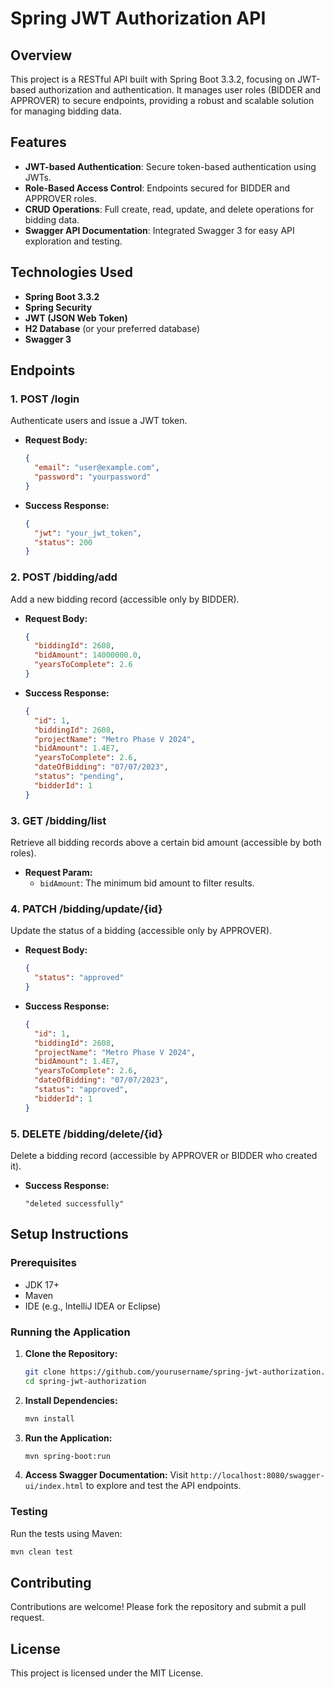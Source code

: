 
# Spring JWT Authorization API

## Overview
This project is a RESTful API built with Spring Boot 3.3.2, focusing on JWT-based authorization and authentication. It manages user roles (BIDDER and APPROVER) to secure endpoints, providing a robust and scalable solution for managing bidding data.

## Features
- **JWT-based Authentication**: Secure token-based authentication using JWTs.
- **Role-Based Access Control**: Endpoints secured for BIDDER and APPROVER roles.
- **CRUD Operations**: Full create, read, update, and delete operations for bidding data.
- **Swagger API Documentation**: Integrated Swagger 3 for easy API exploration and testing.

## Technologies Used
- **Spring Boot 3.3.2**
- **Spring Security**
- **JWT (JSON Web Token)**
- **H2 Database** (or your preferred database)
- **Swagger 3**

## Endpoints

### 1. **POST /login**
Authenticate users and issue a JWT token.
- **Request Body:**
  ```json
  {
    "email": "user@example.com",
    "password": "yourpassword"
  }
  ```
- **Success Response:**
  ```json
  {
    "jwt": "your_jwt_token",
    "status": 200
  }
  ```

### 2. **POST /bidding/add**
Add a new bidding record (accessible only by BIDDER).
- **Request Body:**
  ```json
  {
    "biddingId": 2608,
    "bidAmount": 14000000.0,
    "yearsToComplete": 2.6
  }
  ```
- **Success Response:**
  ```json
  {
    "id": 1,
    "biddingId": 2608,
    "projectName": "Metro Phase V 2024",
    "bidAmount": 1.4E7,
    "yearsToComplete": 2.6,
    "dateOfBidding": "07/07/2023",
    "status": "pending",
    "bidderId": 1
  }
  ```

### 3. **GET /bidding/list**
Retrieve all bidding records above a certain bid amount (accessible by both roles).
- **Request Param:**
    - `bidAmount`: The minimum bid amount to filter results.

### 4. **PATCH /bidding/update/{id}**
Update the status of a bidding (accessible only by APPROVER).
- **Request Body:**
  ```json
  {
    "status": "approved"
  }
  ```
- **Success Response:**
  ```json
  {
    "id": 1,
    "biddingId": 2608,
    "projectName": "Metro Phase V 2024",
    "bidAmount": 1.4E7,
    "yearsToComplete": 2.6,
    "dateOfBidding": "07/07/2023",
    "status": "approved",
    "bidderId": 1
  }
  ```

### 5. **DELETE /bidding/delete/{id}**
Delete a bidding record (accessible by APPROVER or BIDDER who created it).
- **Success Response:**
  ```
  "deleted successfully"
  ```

## Setup Instructions

### Prerequisites
- JDK 17+
- Maven
- IDE (e.g., IntelliJ IDEA or Eclipse)

### Running the Application
1. **Clone the Repository:**
   ```bash
   git clone https://github.com/yourusername/spring-jwt-authorization.git
   cd spring-jwt-authorization
   ```

2. **Install Dependencies:**
   ```bash
   mvn install
   ```

3. **Run the Application:**
   ```bash
   mvn spring-boot:run
   ```

4. **Access Swagger Documentation:**
   Visit `http://localhost:8080/swagger-ui/index.html` to explore and test the API endpoints.

### Testing
Run the tests using Maven:
```bash
mvn clean test
```

## Contributing
Contributions are welcome! Please fork the repository and submit a pull request.

## License
This project is licensed under the MIT License.
